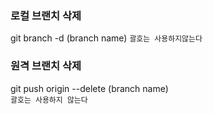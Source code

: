 ### 로컬 브랜치 삭제
git branch -d (branch name) 
`괄호는 사용하지않는다`
     
### 원격 브랜치 삭제
git push origin --delete (branch name)   
`괄호는 사용하지 않는다`
